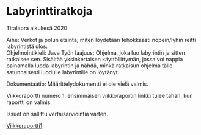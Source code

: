 # Labyrinttiratkoja
Tiralabra alkukesä 2020

Aihe: Verkot ja polun etsintä; miten löydetään tehokkaasti nopein/lyhin reitti labyrintistä ulos.  
Ohjelmointikieli: Java
Työn laajuus: Ohjelma, joka luo labyrintin ja sitten ratkaisee sen. Sisältää yksinkertaisen käyttöliittymän, jossa voi nappia painamalla luoda labyrintin ja nähdä, minkä ratkaisun ohjelma tälle satunnaisesti luodulle labyrintille on löytänyt. 

Dokumentaatio: Määrittelydokumentti ei ole vielä valmis.

Viikkoraportti numero 1: ensimmäisen viikkoraportin linkki tulee tähän, kun raportti on valmis.

Issuet on sallittu vertaisarviointia varten.

[Viikkoraportti1](https://www.google.com)
